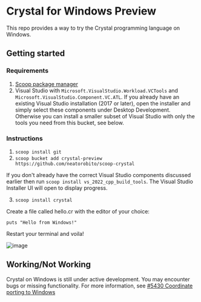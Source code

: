 # Crystal for Windows Preview
This repo provides a way to try the Crystal programming language on Windows.

## Getting started

### Requirements
1. [Scoop package manager](https://scoop.sh/)
2. Visual Studio with `Microsoft.VisualStudio.Workload.VCTools` and `Microsoft.VisualStudio.Component.VC.ATL`. If you already have an existing Visual Studio installation (2017 or later), open the installer and simply select these components under Desktop Development. Otherwise you can install a smaller subset of Visual Studio with only the tools you need from this bucket, see below.

### Instructions

1. `scoop install git`
2. `scoop bucket add crystal-preview https://github.com/neatorobito/scoop-crystal`

If you don't already have the correct Visual Studio components discussed earlier then run `scoop install vs_2022_cpp_build_tools`. The Visual Studio Installer UI will open to display progress.

3. `scoop install crystal`


Create a file called hello.cr with the editor of your choice:

`puts "Hello from Windows!"`

Restart your terminal and voila!

![image](https://user-images.githubusercontent.com/3013405/143065706-5da8ec8e-b6de-4f28-8a29-74569dc2ae89.png)

## Working/Not Working
Crystal on Windows is still under active development. You may encounter bugs or missing functionality. For more information, see [#5430 Coordinate porting to Windows](https://github.com/crystal-lang/crystal/issues/5430#)
